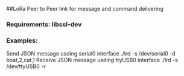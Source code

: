 ##LoRa Peer to Peer link for message and command delivering

### Requirements: libssl-dev

### Examples:
Send JSON message usding serial0 interface
./lrd -s /dev/serial0 -d boat,2,cat,1
Receive JSON message usding ttyUSB0 interface
./lrd -s /dev/ttyUSB0 -r
